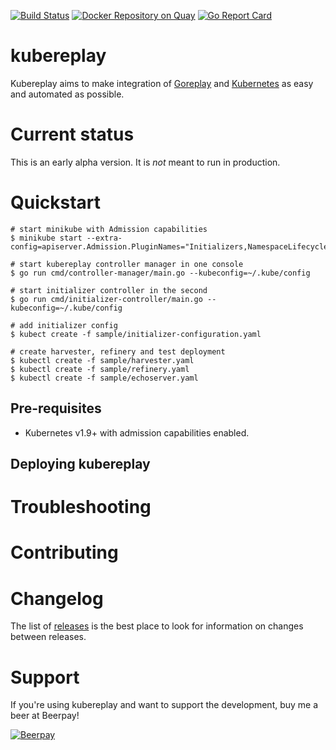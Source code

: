 [![Build Status](https://travis-ci.org/lwolf/kubereplay.svg?branch=master)](https://travis-ci.org/lwolf/kubereplay)
[![Docker Repository on Quay](https://quay.io/repository/lwolf/kubereplay-controller-amd64/status "Docker Repository on Quay")](https://quay.io/repository/lwolf/kubereplay-controller-amd64)
[![Go Report Card](https://goreportcard.com/badge/github.com/lwolf/kubereplay)](https://goreportcard.com/report/github.com/lwolf/kubereplay)

# kubereplay

Kubereplay aims to make integration of [Goreplay](https://github.com/buger/goreplay) and [Kubernetes](https://github.com/kubernetes/kubernetes) as easy and automated as possible.

# Current status

This is an early alpha version. It is *not* meant to run in production.

# Quickstart

```
# start minikube with Admission capabilities
$ minikube start --extra-config=apiserver.Admission.PluginNames="Initializers,NamespaceLifecycle,LimitRanger,ServiceAccount,DefaultStorageClass,ResourceQuota"

# start kubereplay controller manager in one console
$ go run cmd/controller-manager/main.go --kubeconfig=~/.kube/config

# start initializer controller in the second
$ go run cmd/initializer-controller/main.go --kubeconfig=~/.kube/config

# add initializer config
$ kubect create -f sample/initializer-configuration.yaml

# create harvester, refinery and test deployment
$ kubectl create -f sample/harvester.yaml
$ kubectl create -f sample/refinery.yaml
$ kubectl create -f sample/echoserver.yaml
```

## Pre-requisites

* Kubernetes v1.9+ with admission capabilities enabled.

## Deploying kubereplay


# Troubleshooting


# Contributing


# Changelog
The list of [releases](https://github.com/lwolf/kubereplay/releases) is the best place to look for information on changes between releases.

# Support

If you're using kubereplay and want to support the development, buy me a beer at Beerpay!

[![Beerpay](https://beerpay.io/lwolf/kubereplay/badge.svg?style=beer-square)](https://beerpay.io/lwolf/kubereplay)